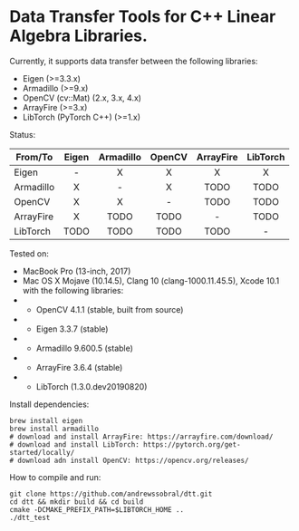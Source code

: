 # Data Transfer Tools for C++ Linear Algebra Libraries.
Currently, it supports data transfer between the following libraries:
* Eigen (>=3.3.x)
* Armadillo (>=9.x)
* OpenCV (cv::Mat) (2.x, 3.x, 4.x) 
* ArrayFire (>=3.x)
* LibTorch (PyTorch C++) (>=1.x)

Status:

| From/To   | Eigen | Armadillo | OpenCV | ArrayFire | LibTorch |
|-----------|:-----:|:---------:|:------:|:---------:|:--------:|
| Eigen     |   -   |     X     |    X   |     X     |     X    |
| Armadillo |   X   |     -     |    X   |    TODO   |   TODO   |
| OpenCV    |   X   |     X     |    -   |    TODO   |   TODO   |
| ArrayFire |   X   |    TODO   |  TODO  |     -     |   TODO   |
| LibTorch  |  TODO |    TODO   |  TODO  |    TODO   |     -    |


Tested on:
* MacBook Pro (13-inch, 2017)
* Mac OS X Mojave (10.14.5), Clang 10 (clang-1000.11.45.5), Xcode 10.1 with the following libraries:
* * OpenCV 4.1.1 (stable, built from source)
* * Eigen 3.3.7 (stable)
* * Armadillo 9.600.5 (stable)
* * ArrayFire 3.6.4 (stable)
* * LibTorch (1.3.0.dev20190820)

Install dependencies:
```
brew install eigen
brew install armadillo
# download and install ArrayFire: https://arrayfire.com/download/
# download and install LibTorch: https://pytorch.org/get-started/locally/
# download adn install OpenCV: https://opencv.org/releases/
```

How to compile and run:
```
git clone https://github.com/andrewssobral/dtt.git
cd dtt && mkdir build && cd build
cmake -DCMAKE_PREFIX_PATH=$LIBTORCH_HOME ..
./dtt_test
```
